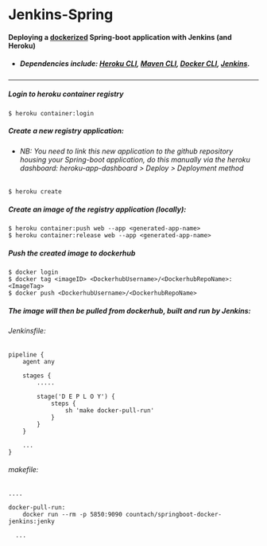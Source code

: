 # Jenkins-Spring

#### Deploying a [dockerized](http://jasonwilder.com/blog/2014/10/13/a-simple-way-to-dockerize-applications/) Spring-boot application with Jenkins (and Heroku)

- ##### Dependencies include: [Heroku CLI](https://devcenter.heroku.com/articles/heroku-cli), [Maven CLI](https://maven.apache.org/install.html), [Docker CLI](https://docs.docker.com/install/overview/), [Jenkins](https://jenkins.io/download/).
---
##### Login to heroku container registry
```
$ heroku container:login
```
##### Create a new registry application: 
+ ###### NB: You need to link this new application to the github repository housing your Spring-boot application, do this manually via the heroku dashboard: heroku-app-dashboard > Deploy > Deployment method
```
$ heroku create
```
##### Create an image of the registry application (locally): 
```
$ heroku container:push web --app <generated-app-name>
$ heroku container:release web --app <generated-app-name>
```
##### Push the created image to dockerhub
```
$ docker login
$ docker tag <imageID> <DockerhubUsername>/<DockerhubRepoName>:<ImageTag>
$ docker push <DockerhubUsername>/<DockerhubRepoName>
```
##### The image will then be pulled from dockerhub, built and run by Jenkins:

###### Jenkinsfile:
```
pipeline {
    agent any
    
    stages {
        .....
        
        stage('D E P L O Y') {
            steps {
                sh 'make docker-pull-run'
            }
        }
    }
    
    ...
}
```

###### makefile:
```
....

docker-pull-run:
	docker run --rm -p 5850:9090 countach/springboot-docker-jenkins:jenky
	
  ...

```
